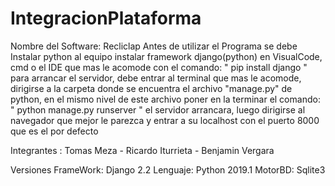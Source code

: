 # IntegracionPlataforma
Nombre del Software: Recliclap
Antes de utilizar el Programa se debe Instalar python al equipo
instalar framework django(python) en VisualCode, cmd  o el IDE que mas le acomode con el comando: " pip install django "
para arrancar el servidor, debe entrar al terminal que mas le acomode, dirigirse a la carpeta donde se encuentra
el archivo "manage.py" de python, en el mismo nivel de este archivo poner en la terminar el comando: " python manage.py runserver "
el servidor arrancara, luego dirigirse al navegador que mejor le parezca y entrar a su localhost con el puerto 8000 que es el por defecto


Integrantes : Tomas Meza - Ricardo Iturrieta - Benjamin Vergara

Versiones
FrameWork: Django 2.2
Lenguaje: Python 2019.1
MotorBD: Sqlite3
